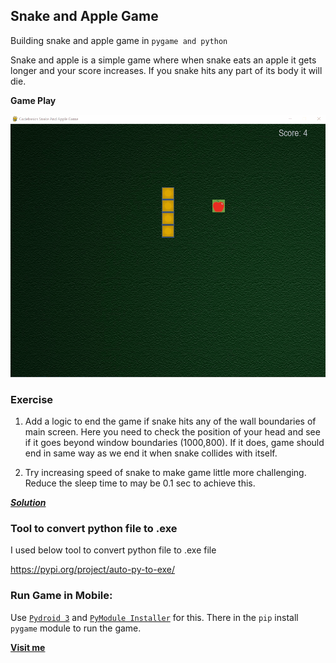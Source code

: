 ## Snake and Apple Game
Building snake and apple game in `pygame and python`

Snake and apple is a simple game where when snake eats an apple it gets longer and your score increases. If you snake hits any part of its body it will die.

**Game Play**

![](game_preview.gif)

### Exercise

1. Add a logic to end the game if snake hits any of the wall boundaries of main screen. 
Here you need to check the position of your head and see if it goes beyond window boundaries (1000,800). 
If it does, game should end in same way as we end it when snake collides with itself.

2. Try increasing speed of snake to make game little more challenging.  Reduce the sleep time to may be 0.1 sec to achieve this.

***[Solution](https://github.com/RahulML2505GitHub/The_Snake_Game/blob/main/snakes.py)***

### Tool to convert python file to .exe

I used below tool to convert python file to .exe file

https://pypi.org/project/auto-py-to-exe/

### Run Game in Mobile:

Use [`Pydroid 3`](https://play.google.com/store/apps/details?id=ru.iiec.pydroid3) and [`PyModule Installer`](https://play.google.com/store/apps/details?id=ru.iiec.pydroid3.quickinstallrepo) for this.
There in the `pip` install `pygame` module to run the game.

**[Visit me](https://github.com/RahulML2505GitHub)**
